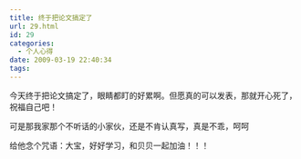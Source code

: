 ```yaml
---
title: 终于把论文搞定了
url: 29.html
id: 29
categories:
  - 个人心得
date: 2009-03-19 22:40:34
tags:
---
```


今天终于把论文搞定了，眼睛都盯的好累啊。但愿真的可以发表，那就开心死了，祝福自己吧！  
  
可是那我家那个不听话的小家伙，还是不肯认真写，真是不乖，呵呵  
  
给他念个咒语：大宝，好好学习，和贝贝一起加油！！！
